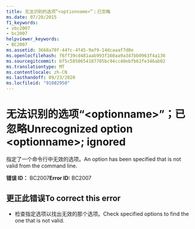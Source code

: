 ```yaml
---
title: 无法识别的选项“<optionname>”；已忽略
ms.date: 07/20/2015
f1_keywords:
- vbc2007
- bc2007
helpviewer_keywords:
- BC2007
ms.assetid: 3668a70f-44fc-4f45-9af9-14dcaaaf7d8e
ms.openlocfilehash: f6ff39cd481aab993f160aa9a347bb0963f4a136
ms.sourcegitcommit: bf5c5850654187705bc94cc40ebfb62fe346ab02
ms.translationtype: MT
ms.contentlocale: zh-CN
ms.lasthandoff: 09/23/2020
ms.locfileid: "91082950"
---
```

# <a name="unrecognized-option-optionname-ignored"></a><span data-ttu-id="f4b28-102">无法识别的选项“\<optionname>”；已忽略</span><span class="sxs-lookup"><span data-stu-id="f4b28-102">Unrecognized option \<optionname>; ignored</span></span>

<span data-ttu-id="f4b28-103">指定了一个命令行中无效的选项。</span><span class="sxs-lookup"><span data-stu-id="f4b28-103">An option has been specified that is not valid from the command line.</span></span>  
  
 <span data-ttu-id="f4b28-104">**错误 ID：** BC2007</span><span class="sxs-lookup"><span data-stu-id="f4b28-104">**Error ID:** BC2007</span></span>  
  
## <a name="to-correct-this-error"></a><span data-ttu-id="f4b28-105">更正此错误</span><span class="sxs-lookup"><span data-stu-id="f4b28-105">To correct this error</span></span>  
  
- <span data-ttu-id="f4b28-106">检查指定选项以找出无效的那个选项。</span><span class="sxs-lookup"><span data-stu-id="f4b28-106">Check specified options to find the one that is not valid.</span></span>
